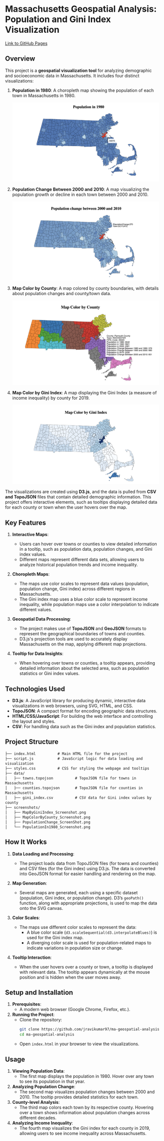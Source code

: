 # Massachusetts Geospatial Analysis: Population and Gini Index Visualization

[Link to GitHub Pages](https://jravikumar97.github.io/ma-geospatial-analysis/)

## Overview

This project is a **geospatial visualization tool** for analyzing demographic and socioeconomic data in Massachusetts. It includes four distinct visualizations:

1. **Population in 1980**: A choropleth map showing the population of each town in Massachusetts in 1980.

   ![Population in 1980](screenshots/PopulationIn1980_Screenshot.png)

2. **Population Change Between 2000 and 2010**: A map visualizing the population growth or decline in each town between 2000 and 2010.

   ![Population Change Between 2000 and 2010](screenshots/PopulationChange_ScreenShot.png)

3. **Map Color by County**: A map colored by county boundaries, with details about population changes and county/town data.

   ![Map Color by County](screenshots/MapColorByCounty_Screenshot.png)

4. **Map Color by Gini Index**: A map displaying the Gini Index (a measure of income inequality) by county for 2019.

   ![Map Color by Gini Index](screenshots/MapByGiniIndex_Screenshot.png)

The visualizations are created using **D3.js**, and the data is pulled from **CSV and TopoJSON** files that contain detailed demographic information. This project offers interactive elements, such as tooltips displaying detailed data for each county or town when the user hovers over the map.

## Key Features

1. **Interactive Maps**:

   - Users can hover over towns or counties to view detailed information in a tooltip, such as population data, population changes, and Gini index values.
   - Different maps represent different data sets, allowing users to analyze historical population trends and income inequality.

2. **Choropleth Maps**:

   - The maps use color scales to represent data values (population, population change, Gini index) across different regions in Massachusetts.
   - The Gini index map uses a blue color scale to represent income inequality, while population maps use a color interpolation to indicate different values.

3. **Geospatial Data Processing**:

   - The project makes use of **TopoJSON** and **GeoJSON** formats to represent the geographical boundaries of towns and counties.
   - D3.js's projection tools are used to accurately display Massachusetts on the map, applying different map projections.

4. **Tooltip for Data Insights**:
   - When hovering over towns or counties, a tooltip appears, providing detailed information about the selected area, such as population statistics or Gini index values.

## Technologies Used

- **D3.js**: A JavaScript library for producing dynamic, interactive data visualizations in web browsers, using SVG, HTML, and CSS.
- **TopoJSON**: A compact format for encoding geographic data structures.
- **HTML/CSS/JavaScript**: For building the web interface and controlling the layout and styles.
- **CSV**: For handling data such as the Gini index and population statistics.

## Project Structure

```
├── index.html          # Main HTML file for the project
├── script.js           # JavaScript logic for data loading and visualization
├── styles.css          # CSS for styling the webpage and tooltips
├── data/
│   ├── towns.topojson          # TopoJSON file for towns in Massachusetts
│   ├── counties.topojson       # TopoJSON file for counties in Massachusetts
│   ├── gini_index.csv          # CSV data for Gini index values by county
├── screenshots/
│   ├── MapByGiniIndex_Screenshot.png
│   ├── MapColorByCounty_Screenshot.png
│   ├── PopulationChange_ScreenShot.png
│   └── PopulationIn1980_Screenshot.png
```

## How It Works

1. **Data Loading and Processing**:
   - The project loads data from TopoJSON files (for towns and counties) and CSV files (for the Gini index) using D3.js. The data is converted into GeoJSON format for easier handling and rendering on the map.
2. **Map Generation**:

   - Several maps are generated, each using a specific dataset (population, Gini index, or population change). D3’s `geoPath()` function, along with appropriate projections, is used to map the data onto the SVG canvas.

3. **Color Scales**:

   - The maps use different color scales to represent the data:
     - A blue color scale (`d3.scaleSequential(d3.interpolateBlues)`) is used for the Gini index map.
     - A diverging color scale is used for population-related maps to indicate variations in population size or change.

4. **Tooltip Interaction**:
   - When the user hovers over a county or town, a tooltip is displayed with relevant data. The tooltip appears dynamically at the mouse position and is hidden when the user moves away.

## Setup and Installation

1. **Prerequisites**:
   - A modern web browser (Google Chrome, Firefox, etc.).
2. **Running the Project**:
   - Clone the repository:
     ```bash
     git clone https://github.com/jravikumar97/ma-geospatial-analysis.git
     cd ma-geospatial-analysis
     ```
   - Open `index.html` in your browser to view the visualizations.

## Usage

1. **Viewing Population Data**:
   - The first map displays the population in 1980. Hover over any town to see its population in that year.
2. **Analyzing Population Change**:
   - The second map visualizes population changes between 2000 and 2010. The tooltip provides detailed statistics for each town.
3. **County-level Analysis**:
   - The third map colors each town by its respective county. Hovering over a town shows information about population changes across different decades.
4. **Analyzing Income Inequality**:
   - The fourth map visualizes the Gini index for each county in 2019, allowing users to see income inequality across Massachusetts.
